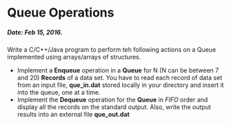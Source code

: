# Queue Operations
##### Date: Feb 15, 2016.

Write a C/C++/Java program to perform teh following actions on a Queue implemented using arrays/arrays of structures.

* Implement a **Enqueue** operation in a **Queue** for N (N can be between 7 and 20) **Records** of a data set. You have to read each record of data set from an input file, **que_in.dat** stored locally in your directory and insert it into the queue, one at a time.
* Implement the **Dequeue** operation for the **Queue** in *FIFO* order and display all the records on the standard output. Also, write the  output results into an external file **que_out.dat**

